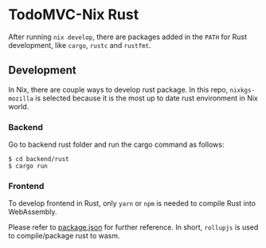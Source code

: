 # TodoMVC-Nix Rust

After running `nix develop`, there are packages added in the `PATH` for Rust development, like `cargo`, `rustc` and `rustfmt`.

## Development

In Nix, there are couple ways to develop rust package. In this repo, `nixkgs-mozilla` is selected because it is the most up to date rust environment in Nix world.

### **Backend**

Go to backend rust folder and run the cargo command as follows:

```
$ cd backend/rust
$ cargo run
```

### **Frontend**

To develop frontend in Rust, only `yarn` or `npm` is needed to compile Rust into WebAssembly.

Please refer to [package.json](../rust/frontend/package.json) for further reference. In short, `rollupjs` is used to compile/package rust to wasm.
